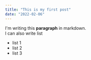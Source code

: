 ```yaml
---
title: "This is my first post"
date: "2022-02-06"
---
```


I'm writing this **paragraph** in markdown.  
I can also write list

- list 1
- list 2
- list 3
